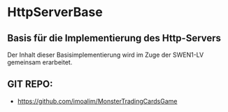 # HttpServerBase



## Basis für die Implementierung des Http-Servers

Der Inhalt dieser Basisimplementierung wird im Zuge der SWEN1-LV gemeinsam erarbeitet.

## GIT REPO:
- https://github.com/imoalim/MonsterTradingCardsGame